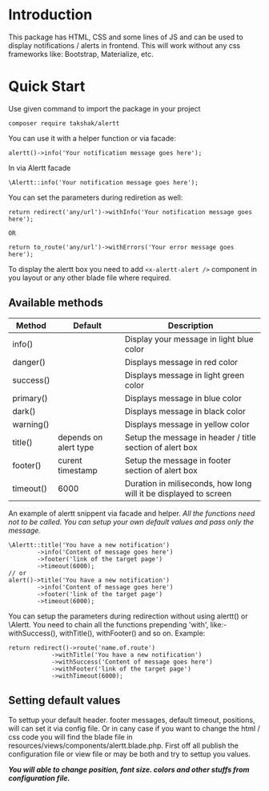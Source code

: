 
# Introduction 

This  package has HTML, CSS and some lines of JS and can be used to display notifications / alerts in frontend. This will work without any css frameworks like: Bootstrap, Materialize, etc.

# Quick Start
Use given command to import the package in your project

    composer require takshak/alertt

You can use it with a helper function or via facade:

    alertt()->info('Your notification message goes here');

In via Alertt facade

    \Alertt::info('Your notification message goes here');

You can set the parameters during rediretion as well:

    return redirect('any/url')->withInfo('Your notification message goes here');
    
    OR

    return to_route('any/url')->withErrors('Your error message goes here');

To display the alertt box you need to add `<x-alertt-alert />` component in you layout or any other blade file where required.

## Available methods
|Method| Default | Description |
|--|--|--|
| info() |  | Display your message in light blue color |
| danger() | | Displays message in red color |
| success() | | Displays message in light green color |
| primary() | | Displays message in blue color |
| dark() | | Displays message in black color |
| warning() | | Displays message in yellow color |
| title() | depends on alert type | Setup the message in header / title section of alert box |
| footer() | curent timestamp | Setup the message in footer section of alert box |
| timeout() | 6000 | Duration in miliseconds, how long will it be displayed to screen |

An example of alertt snippent via facade and helper. 
*All the functions need not to be called. You can setup your own default values and pass only the message.*

    \Alertt::title('You have a new notification')
		    ->info('Content of message goes here')
		    ->footer('link of the target page')
		    ->timeout(6000);
    // or
    alert()->title('You have a new notification')
		    ->info('Content of message goes here')
		    ->footer('link of the target page')
		    ->timeout(6000);

You can setup the parameters during redirection without using alertt() or \Alertt. You need to chain all the functions prepending 'with', like:- withSuccess(), withTitle(), withFooter() and so on. Example:

    return redirect()->route('name.of.route')
    			->withTitle('You have a new notification')
    		    ->withSuccess('Content of message goes here')
    		    ->withFooter('link of the target page')
    		    ->withTimeout(6000);

## Setting default values
To settup your default header. footer messages, default timeout, positions, will can set it via config file. Or in cany case if you want to change the html / css code you will find the blade file in resources/views/components/alertt.blade.php. 
First off all publish the configuration file or view file or may be both and try to settup you values.

***You will able to change position, font size. colors and other stuffs from configuration file.***
